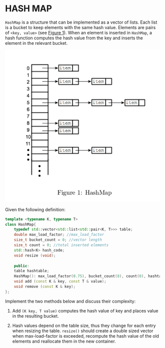 # HASH MAP

`HashMap` is a structure that can be implemented as a vector of lists. Each list is a bucket to keep elements with the same hash value. Elements are pairs of `<key, value>` (see [Figure 1](hash_map.png)). When an element is inserted in `HashMap`, a hash function computes the hash value from the key and inserts the element in the relevant bucket.

![hash_map_demo](hash_map.png)

Given the following definition:

```cpp
template <typename K, typename T>
class HashMap{
    typedef std::vector<std::list<std::pair<K, T>>> table;
    double max_load_factor; //max_load_factor
    size_t bucket_count = 0; //vector length
    size_t count = 0; //total inserted elements
    std::hash<K> hash_code;
    void resize (void);
    
    public:
    table hashtable;
    HashMap(): max_load_factor(0.75), bucket_count(8), count(0), hashtable(bucket_count) {}
    void add (const K & key, const T & value);
    void remove (const K & key);
};
```

Implement the two methods below and discuss their complexity:

1. Add `(K key, T value)` computes the hash value of key and places value in the resulting bucket.

2. Hash values depend on the table size, thus they change for each entry when resizing the table. `resize()` should create a double sized vector when max-load-factor is exceeded, recompute the hash value of the old elements and reallocate them in the new container.